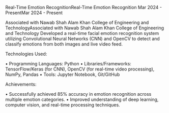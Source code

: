 Real-Time Emotion RecognitionReal-Time Emotion Recognition
Mar 2024 - PresentMar 2024 - Present

Associated with Nawab Shah Alam Khan College of Engineering and TechnologyAssociated with Nawab Shah Alam Khan College of Engineering and Technology
Developed a real-time facial emotion recognition system utilizing Convolutional Neural Networks (CNN) and OpenCV to detect and classify emotions from both images and live video feed.

Technologies Used:

• Programming Languages: Python
• Libraries/Frameworks: TensorFlow/Keras (for CNN), OpenCV (for real-time video processing), NumPy, Pandas
• Tools: Jupyter Notebook, Git/GitHub

Achievements:

• Successfully achieved 85% accuracy in emotion recognition across multiple emotion categories.
• Improved understanding of deep learning, computer vision, and real-time processing techniques.
